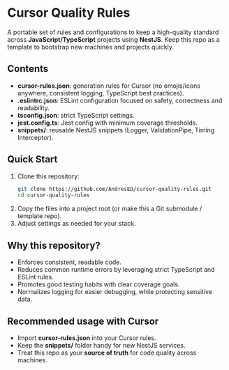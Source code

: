 # Cursor Quality Rules

A portable set of rules and configurations to keep a high-quality standard across **JavaScript/TypeScript** projects using **NestJS**. Keep this repo as a template to bootstrap new machines and projects quickly.

## Contents
- **cursor-rules.json**: generation rules for Cursor (no emojis/icons anywhere, consistent logging, TypeScript best practices).
- **.eslintrc.json**: ESLint configuration focused on safety, correctness and readability.
- **tsconfig.json**: strict TypeScript settings.
- **jest.config.ts**: Jest config with minimum coverage thresholds.
- **snippets/**: reusable NestJS snippets (Logger, ValidationPipe, Timing Interceptor).

## Quick Start
1. Clone this repository:
   ```bash
   git clone https://github.com/AndresED/cursor-quality-rules.git
   cd cursor-quality-rules
   ```
2. Copy the files into a project root (or make this a Git submodule / template repo).
3. Adjust settings as needed for your stack.

## Why this repository?
- Enforces consistent, readable code.
- Reduces common runtime errors by leveraging strict TypeScript and ESLint rules.
- Promotes good testing habits with clear coverage goals.
- Normalizes logging for easier debugging, while protecting sensitive data.

## Recommended usage with Cursor
- Import **cursor-rules.json** into your Cursor rules.
- Keep the **snippets/** folder handy for new NestJS services.
- Treat this repo as your **source of truth** for code quality across machines.
